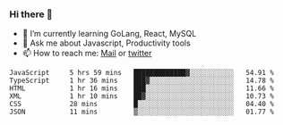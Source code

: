 ### Hi there 👋

- 🌱 I’m currently learning GoLang, React, MySQL
- 💬 Ask me about Javascript, Productivity tools 
- 📫 How to reach me: [Mail](mailto:kvaishak47@gmail.com) or [twitter](https://twitter.com/kvaish4k)

<!--START_SECTION:waka-->

```text
JavaScript     5 hrs 59 mins   █████████████▓░░░░░░░░░░░   54.91 %
TypeScript     1 hr 36 mins    ███▓░░░░░░░░░░░░░░░░░░░░░   14.78 %
HTML           1 hr 16 mins    ███░░░░░░░░░░░░░░░░░░░░░░   11.66 %
XML            1 hr 10 mins    ██▓░░░░░░░░░░░░░░░░░░░░░░   10.73 %
CSS            28 mins         █░░░░░░░░░░░░░░░░░░░░░░░░   04.40 %
JSON           11 mins         ▒░░░░░░░░░░░░░░░░░░░░░░░░   01.77 %
```

<!--END_SECTION:waka-->

